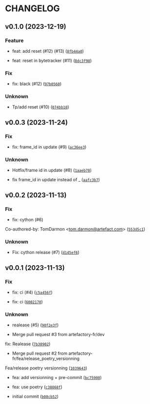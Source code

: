 # CHANGELOG



## v0.1.0 (2023-12-19)

### Feature

* feat: add reset (#12) (#13) ([`8fb44a0`](https://github.com/artefactory-fr/bytetrack/commit/8fb44a0301e7c4ae2b6d66e7b1cd2f3dd260b144))

* feat: reset in bytetracker (#11) ([`8dc3f98`](https://github.com/artefactory-fr/bytetrack/commit/8dc3f9860a834f8dbd3a87016fc26b7e3929dd59))

### Fix

* fix: black (#12) ([`97b0560`](https://github.com/artefactory-fr/bytetrack/commit/97b0560177c4b9c3f39c2d2699585e329da4e684))

### Unknown

* Tp/add reset (#10) ([`074bb18`](https://github.com/artefactory-fr/bytetrack/commit/074bb18424f7670b0d26d945fa1fefc97faed041))


## v0.0.3 (2023-11-24)

### Fix

* fix: frame_id in update (#9) ([`ac36ee3`](https://github.com/artefactory-fr/bytetrack/commit/ac36ee302f78d2e77b028cd646e7de785d6105ca))

### Unknown

* Hotfix/frame id in update (#8) ([`1aaeb78`](https://github.com/artefactory-fr/bytetrack/commit/1aaeb780420c84857b14597083afc8692b16962f))

* fix frame_id in update instead of _ ([`aafc3b7`](https://github.com/artefactory-fr/bytetrack/commit/aafc3b7d7be40534a6e88628302b9478991f533c))


## v0.0.2 (2023-11-13)

### Fix

* fix: cython (#6)

Co-authored-by: TomDarmon &lt;tom.darmon@artefact.com&gt; ([`553d5c1`](https://github.com/artefactory-fr/bytetrack/commit/553d5c192b6d1414e30dcd5701ea95cd761205bb))

### Unknown

* Fix: cython release (#7) ([`d145ef6`](https://github.com/artefactory-fr/bytetrack/commit/d145ef6511c63b9b6fc6e0c6073249320e0d5861))


## v0.0.1 (2023-11-13)

### Fix

* fix: ci (#4) ([`c5a456f`](https://github.com/artefactory-fr/bytetrack/commit/c5a456fccddaebcc24bdc77f1ebb7c50c02bfdc5))

* fix: ci ([`6002170`](https://github.com/artefactory-fr/bytetrack/commit/600217006257c2cfbea5156e2aad2e35219e7794))

### Unknown

* realease (#5) ([`90f2e3f`](https://github.com/artefactory-fr/bytetrack/commit/90f2e3fc696a7ba15295536dc7ed19fc2461af12))

* Merge pull request #3 from artefactory-fr/dev

fix: Realease ([`7b30902`](https://github.com/artefactory-fr/bytetrack/commit/7b309028b86d6c0721272d20fb05bcc96ed3efcf))

* Merge pull request #2 from artefactory-fr/fea/release_poetry_versionning

Fea/release poetry versionning ([`1039643`](https://github.com/artefactory-fr/bytetrack/commit/10396439f6807a73a8e0842cfbb5bb21762c1ec8))

* fea: add versionning + pre-commit ([`bc75900`](https://github.com/artefactory-fr/bytetrack/commit/bc75900ae8570080b82768464956269c0ccdd5eb))

* fea: use poetry ([`c38868f`](https://github.com/artefactory-fr/bytetrack/commit/c38868fdefa2f5c2a2e1cc1bd73fc7213282fa33))

* initial commit ([`b08cb52`](https://github.com/artefactory-fr/bytetrack/commit/b08cb52ad2aa5fecb1a9324131f8bc70d939c7c7))
